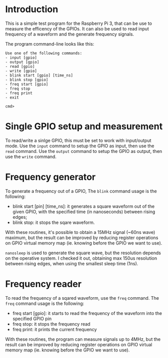 # Introduction
This is a simple test program for the Raspberry Pi 3, that can be use to measure the efficency of the GPIOs.
It can also be used to read input frequency of a waveform and the generate frequency signals.

The program command-line looks like this:

    Use one of the following commands:
    - input [gpio]
    - output [gpio]
    - read [gpio]
    - write [gpio]
    - blink start [gpio] [time_ns]
    - blink stop [gpio]
    - freq start [gpio]
    - freq stop
    - freq print
    - exit
    
    cmd> 

# Single GPIO setup and measurement
To read/write a sinlge GPIO, this must be set to work with input/output mode.
Use the `input` command to setup the GPIO as input, then use the `read` command.
Use the `output` command to setup the GPIO as output, then use the `write` command.

# Frequency generator
To generate a frequency out of a GPIO, 
The `blink` command usage is the following:
* blink start [pin] [time_ns]: it generates a square waveform out of the given GPIO, with the specified time (in nanoseconds) between rising edges;
* blink stop: it stops the sqare waveform.

With these routines, it's possible to obtain a 15MHz signal (~60ns wave) maximum, but the result can be improved by reducing register operations on GPIO virtual memory map (ie. knowing before the GPIO we want to use).

`nanosleep` is used to generate the square wave, but the resolution depends on the operative system. I checked it out, obtaining max 150us resolution between rising edges, when using the smallest sleep time (1ns).

# Frequency reader
To read the frequency of a sqared waveform, use the `freq` command.
The `freq` command usage is the following:
* freq start [gpio]: it starts to read the frequency of the waveform into the specified GPIO pin
* freq stop: it stops the frequency read
* freq print: it prints the current frequency

With these routines, the program can measure signals up to 4MHz, but the result can be improved by reducing register operations on GPIO virtual memory map (ie. knowing before the GPIO we want to use).
